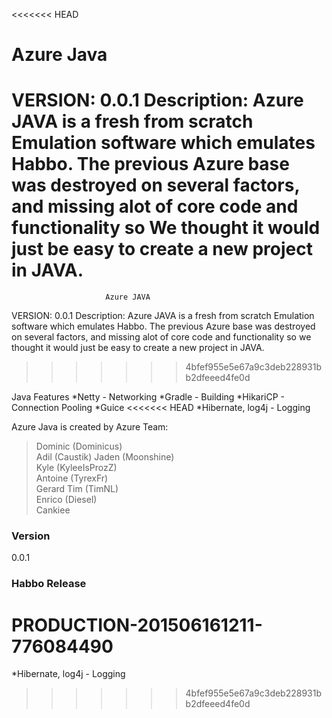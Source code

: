 <<<<<<< HEAD
# Azure Java

VERSION: 0.0.1
Description: Azure JAVA is a fresh from scratch Emulation software which emulates Habbo. The previous Azure base was destroyed on several factors, 
and missing alot of core code and functionality so We thought it would just be easy to create a new project in JAVA.
=======
                         Azure JAVA
VERSION: 0.0.1
Description: Azure JAVA is a fresh from scratch Emulation software which emulates Habbo. The previous Azure base was destroyed on several factors, 
and missing alot of core code and functionality so we thought it would just be easy to create a new project in JAVA.
>>>>>>> 4bfef955e5e67a9c3deb228931bb2dfeeed4fe0d

Java Features
*Netty - Networking
*Gradle - Building
*HikariCP - Connection Pooling
*Guice
<<<<<<< HEAD
*Hibernate, log4j - Logging

Azure Java is created by Azure Team:
>Dominic (Dominicus)     
>Adil (Caustik)
>Jaden (Moonshine)     
>Kyle (KyleeIsProzZ)     
>Antoine (TyrexFr)     
>Gerard 
>Tim (TimNL)    
>Enrico (Diesel)    
>Cankiee     

### Version
0.0.1

### Habbo Release
PRODUCTION-201506161211-776084490
=======
*Hibernate, log4j - Logging
>>>>>>> 4bfef955e5e67a9c3deb228931bb2dfeeed4fe0d
